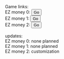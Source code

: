 <html>
    <head>
    </head>
    <body>
        Game links:<br>
        EZ money 0:   
        <a href="https://clockmantellstime.github.io/EZ-money-0/" ><button>Go</button></a><br>
        EZ money 1:   
        <a href="https://clockmantellstime.github.io/EZ-money/" ><button>Go</button></a><br>
        EZ money 2:   
        <a href="https://clockmantellstime.github.io/EZ-money-2/" ><button>Go</button></a><br><br>
        updates:<br>
        EZ money 0: none planned<br>
        EZ money 1: none planned<br>
        EZ money 2: customization<br>
    </body>
</html>





